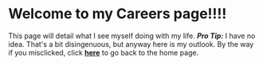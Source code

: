 # **Welcome to my Careers page!!!!**
  This page will detail what I see myself doing with my life. **_Pro Tip:_** I have no idea. That's a bit disingenuous, but anyway here is my outlook.
 By the way if you misclicked, click [**here**](/README.md) to go back to the home page.
